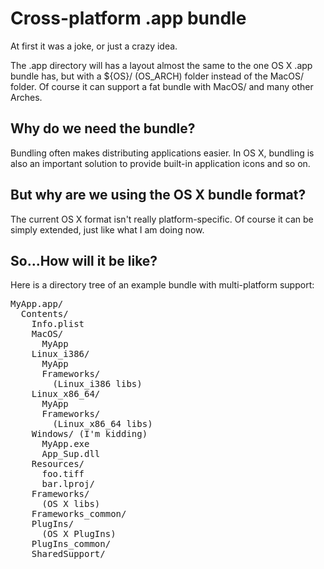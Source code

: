 Cross-platform .app bundle
====
At first it was a joke, or just a crazy idea.

The .app directory will has a layout almost the same to the one OS X .app
bundle has, but with a ${OS}/ (OS\_ARCH) folder instead of the MacOS/ 
folder. Of course it can support a fat bundle with MacOS/ and many other Arches.

Why do we need the bundle?
---
Bundling often makes distributing applications easier. In OS X, bundling
is also an important solution to provide built-in application icons and so
on.

But why are we using the OS X bundle format?
---
The current OS X format isn't really platform-specific. Of course it can be
simply extended, just like what I am doing now.


So...How will it be like?
---
Here is a directory tree of an example bundle with multi-platform support:
<pre>
MyApp.app/
  Contents/
    Info.plist
    MacOS/
      MyApp
    Linux_i386/
      MyApp
      Frameworks/
        (Linux_i386 libs)
    Linux_x86_64/
      MyApp
      Frameworks/
        (Linux_x86_64 libs)
    Windows/ (I'm kidding)
      MyApp.exe
      App_Sup.dll
    Resources/
      foo.tiff
      bar.lproj/
    Frameworks/
      (OS X libs)
    Frameworks_common/
    PlugIns/
      (OS X PlugIns)
    PlugIns_common/
    SharedSupport/
</pre>
